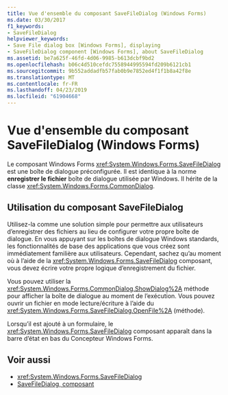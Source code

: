 ```yaml
---
title: Vue d'ensemble du composant SaveFileDialog (Windows Forms)
ms.date: 03/30/2017
f1_keywords:
- SaveFileDialog
helpviewer_keywords:
- Save File dialog box [Windows Forms], displaying
- SaveFileDialog component [Windows Forms], about SaveFileDialog
ms.assetid: be7a625f-46fd-4d06-9985-b613dcbf9bd2
ms.openlocfilehash: b06c4d510cefdc7558944995594fd209b6121cb1
ms.sourcegitcommit: 9b552addadfb57fab0b9e7852ed4f1f1b8a42f8e
ms.translationtype: MT
ms.contentlocale: fr-FR
ms.lasthandoff: 04/23/2019
ms.locfileid: "61904668"
---
```

# <a name="savefiledialog-component-overview-windows-forms"></a>Vue d'ensemble du composant SaveFileDialog (Windows Forms)
Le composant Windows Forms <xref:System.Windows.Forms.SaveFileDialog>  est une boîte de dialogue préconfigurée. Il est identique à la norme **enregistrer le fichier** boîte de dialogue utilisée par Windows. Il hérite de la classe <xref:System.Windows.Forms.CommonDialog>.  
  
## <a name="working-with-the-savefiledialog-component"></a>Utilisation du composant SaveFileDialog  
 Utilisez-la comme une solution simple pour permettre aux utilisateurs d’enregistrer des fichiers au lieu de configurer votre propre boîte de dialogue. En vous appuyant sur les boîtes de dialogue Windows standards, les fonctionnalités de base des applications que vous créez sont immédiatement familière aux utilisateurs. Cependant, sachez qu’au moment où à l’aide de la <xref:System.Windows.Forms.SaveFileDialog> composant, vous devez écrire votre propre logique d’enregistrement du fichier.  
  
 Vous pouvez utiliser la <xref:System.Windows.Forms.CommonDialog.ShowDialog%2A> méthode pour afficher la boîte de dialogue au moment de l’exécution. Vous pouvez ouvrir un fichier en mode lecture/écriture à l’aide du <xref:System.Windows.Forms.SaveFileDialog.OpenFile%2A> (méthode).  
  
 Lorsqu’il est ajouté à un formulaire, le <xref:System.Windows.Forms.SaveFileDialog> composant apparaît dans la barre d’état en bas du Concepteur Windows Forms.  
  
## <a name="see-also"></a>Voir aussi

- <xref:System.Windows.Forms.SaveFileDialog>
- [SaveFileDialog, composant](savefiledialog-component-windows-forms.md)
